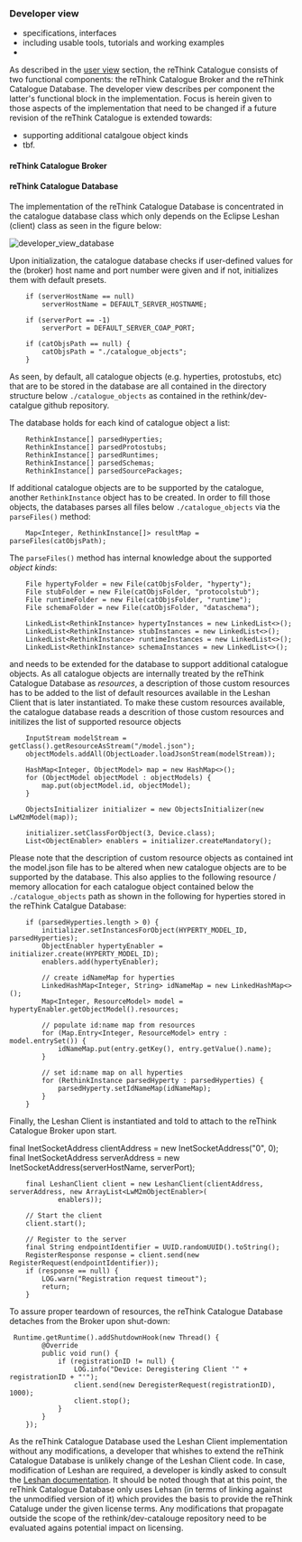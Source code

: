 ### Developer view
* specifications, interfaces
* including usable tools, tutorials and working examples
* 


As described in the [user view](./user_view.md) section, the reThink Catalogue consists of two functional components: the reThink Catalogue Broker and the reThink Catalogue Database.  The developer view describes per component the latter's functional block in the implementation.  Focus is herein given to those aspects of the implementation that need to be changed if a future revision of the reThink Catalogue is extended towards:
  * supporting additional catalgoue object kinds
  * tbf.


#### reThink Catalogue Broker




#### reThink Catalogue Database

The implementation of the reThink Catalogue Database is concentrated in the catalogue database class which only depends on the Eclipse Leshan (client) class as seen in the figure below:

![developer_view_database](https://github.com/reTHINK-project/dev-catalogue/blob/master/doc/internals/catalogue-developer-view-database.png)


Upon initialization, the catalogue database checks if user-defined values for the (broker) host name and port number were given and if not, initializes them with default presets.

        if (serverHostName == null)
            serverHostName = DEFAULT_SERVER_HOSTNAME;

        if (serverPort == -1)
            serverPort = DEFAULT_SERVER_COAP_PORT;

        if (catObjsPath == null) {
            catObjsPath = "./catalogue_objects";
        }

As seen, by default, all catalogue objects (e.g. hyperties, protostubs, etc) that are to be stored in the database are all contained in the directory structure below ```./catalogue_objects``` as contained in the rethink/dev-catalgue github repository.

The database holds for each kind of catalogue object a list:

        RethinkInstance[] parsedHyperties;
        RethinkInstance[] parsedProtostubs;
        RethinkInstance[] parsedRuntimes;
        RethinkInstance[] parsedSchemas;
        RethinkInstance[] parsedSourcePackages;

If additional catalogue objects are to be supported by the catalogue, another ```RethinkInstance``` object has to be created.  In order to fill those objects, the databases parses all files below ```./catalogue_objects``` via the ```parseFiles()``` method:

        Map<Integer, RethinkInstance[]> resultMap = parseFiles(catObjsPath);

The ```parseFiles()``` method has internal knowledge about the supported *object kinds*:

        File hypertyFolder = new File(catObjsFolder, "hyperty");
        File stubFolder = new File(catObjsFolder, "protocolstub");
        File runtimeFolder = new File(catObjsFolder, "runtime");
        File schemaFolder = new File(catObjsFolder, "dataschema");
        
        LinkedList<RethinkInstance> hypertyInstances = new LinkedList<>();
        LinkedList<RethinkInstance> stubInstances = new LinkedList<>();
        LinkedList<RethinkInstance> runtimeInstances = new LinkedList<>();
        LinkedList<RethinkInstance> schemaInstances = new LinkedList<>();

and needs to be extended for the database to support additional catalogue objects.  As all catalogue objects are internally treated by the reThink Catalogue Database as *resources*, a description of those custom resources has to be added to the list of default resources available in the Leshan Client that is later instantiated.  To make these custom resources available, the catalogue database reads a descrition of those custom resources and initilizes the list of supported resource objects

        InputStream modelStream = getClass().getResourceAsStream("/model.json");
        objectModels.addAll(ObjectLoader.loadJsonStream(modelStream));
        
        HashMap<Integer, ObjectModel> map = new HashMap<>();
        for (ObjectModel objectModel : objectModels) {
            map.put(objectModel.id, objectModel);
        }
        
        ObjectsInitializer initializer = new ObjectsInitializer(new LwM2mModel(map));
        
        initializer.setClassForObject(3, Device.class);
        List<ObjectEnabler> enablers = initializer.createMandatory();

Please note that the description of custom resource objects as contained int the model.json file has to be altered when new catalogue objects are to be supported by the database.  This also applies to the following resource / memory allocation for each catalogue object contained below the ```./catalogue_objects``` path as shown in the following for hyperties stored in the reThink Catalgue Database:

        if (parsedHyperties.length > 0) {
            initializer.setInstancesForObject(HYPERTY_MODEL_ID, parsedHyperties);
            ObjectEnabler hypertyEnabler = initializer.create(HYPERTY_MODEL_ID);
            enablers.add(hypertyEnabler);

            // create idNameMap for hyperties
            LinkedHashMap<Integer, String> idNameMap = new LinkedHashMap<>();
            Map<Integer, ResourceModel> model = hypertyEnabler.getObjectModel().resources;

            // populate id:name map from resources
            for (Map.Entry<Integer, ResourceModel> entry : model.entrySet()) {
                idNameMap.put(entry.getKey(), entry.getValue().name);
            }

            // set id:name map on all hyperties
            for (RethinkInstance parsedHyperty : parsedHyperties) {
                parsedHyperty.setIdNameMap(idNameMap);
            }
        }

Finally, the Leshan Client is instantiated and told to attach to the reThink Catalogue Broker upon start.  

 final InetSocketAddress clientAddress = new InetSocketAddress("0", 0);
        final InetSocketAddress serverAddress = new InetSocketAddress(serverHostName, serverPort);

        final LeshanClient client = new LeshanClient(clientAddress, serverAddress, new ArrayList<LwM2mObjectEnabler>(
                enablers));

        // Start the client
        client.start();

        // Register to the server
        final String endpointIdentifier = UUID.randomUUID().toString();
        RegisterResponse response = client.send(new RegisterRequest(endpointIdentifier));
        if (response == null) {
            LOG.warn("Registration request timeout");
            return;
        }

To assure proper teardown of resources, the reThink Catalogue Database detaches from the Broker upon shut-down:

     Runtime.getRuntime().addShutdownHook(new Thread() {
            @Override
            public void run() {
                if (registrationID != null) {
                    LOG.info("Device: Deregistering Client '" + registrationID + "'");
                    client.send(new DeregisterRequest(registrationID), 1000);
                    client.stop();
                }
            }
        });


As the reThink Catalogue Database used the Leshan Client implementation without any modifications, a developer that whishes to extend the reThink Catalogue Database is unlikely change of the Leshan Client code.  In case, modification of Leshan are required, a developer is kindly asked to consult the [Leshan documentation](https://github.com/eclipse/leshan).  It should be noted though that at this point, the reThink Catalogue Database only uses Lehsan (in terms of linking against the unmodified version of it) which provides the basis to provide the reThink Cataluge under the given license terms.  Any modifications that propagate outside the scope of the rethink/dev-catalouge repository need to be evaluated agains potential impact on licensing.


